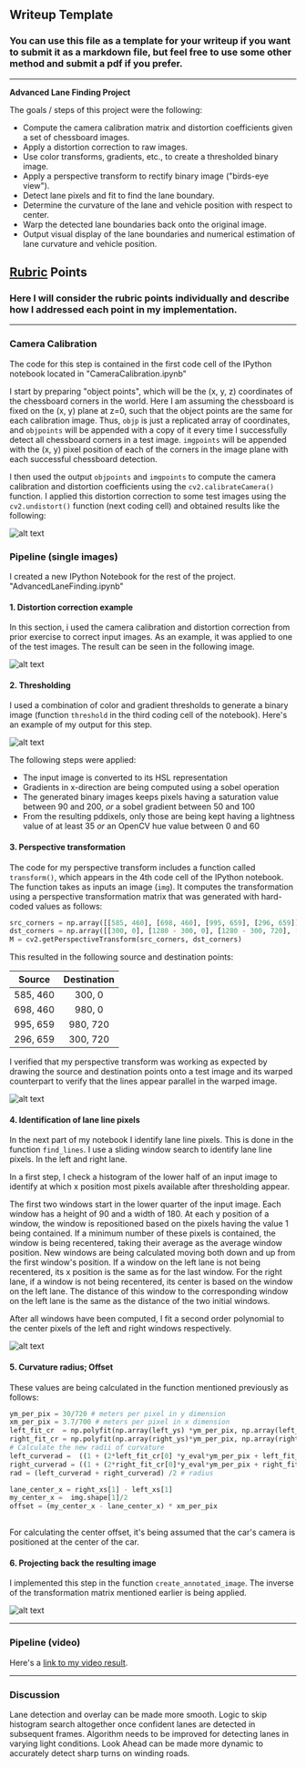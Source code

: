 ## Writeup Template

### You can use this file as a template for your writeup if you want to submit it as a markdown file, but feel free to use some other method and submit a pdf if you prefer.

---

**Advanced Lane Finding Project**

The goals / steps of this project were the following:

* Compute the camera calibration matrix and distortion coefficients given a set of chessboard images.
* Apply a distortion correction to raw images.
* Use color transforms, gradients, etc., to create a thresholded binary image.
* Apply a perspective transform to rectify binary image ("birds-eye view").
* Detect lane pixels and fit to find the lane boundary.
* Determine the curvature of the lane and vehicle position with respect to center.
* Warp the detected lane boundaries back onto the original image.
* Output visual display of the lane boundaries and numerical estimation of lane curvature and vehicle position.

[//]: # (Image References)

[undistorted]: ./writeup/undistorted.png "Undistorted"
[undistorted2]: ./writeup/undistorted2.png "Undistorted"
[threshold]: ./writeup/threshold.png "Thresholding"
[lineident]: ./writeup/line_ident.png "Line identification"

[transform]: ./writeup/transform.png "Perspective transform"
[backprojected]: ./writeup/backprojected.png "Projected back"

[image5]: ./examples/color_fit_lines.jpg "Fit Visual"
[image6]: ./examples/example_output.jpg "Output"
[video1]: ./project_video.mp4 "Video"

## [Rubric](https://review.udacity.com/#!/rubrics/571/view) Points

### Here I will consider the rubric points individually and describe how I addressed each point in my implementation.  

---

### Camera Calibration


The code for this step is contained in the first code cell of the IPython notebook located in "CameraCalibration.ipynb"

I start by preparing "object points", which will be the (x, y, z) coordinates of the chessboard corners in the world. Here I am assuming the chessboard is fixed on the (x, y) plane at z=0, such that the object points are the same for each calibration image.  Thus, `objp` is just a replicated array of coordinates, and `objpoints` will be appended with a copy of it every time I successfully detect all chessboard corners in a test image.  `imgpoints` will be appended with the (x, y) pixel position of each of the corners in the image plane with each successful chessboard detection.  

I then used the output `objpoints` and `imgpoints` to compute the camera calibration and distortion coefficients using the `cv2.calibrateCamera()` function.  I applied this distortion correction to some test images using the `cv2.undistort()` function (next coding cell) and obtained results like the following: 

![alt text][undistorted]

### Pipeline (single images)

I created a new IPython Notebook for the rest of the project. "AdvancedLaneFinding.ipynb"

#### 1. Distortion correction example
In this section, i used the camera calibration and distortion correction from prior exercise to correct input images. As an example, it was applied to one of the test images. The result can be seen in the following image.

![alt text][undistorted2]

#### 2. Thresholding

I used a combination of color and gradient thresholds to generate a binary image (function `threshold` in the third coding cell of the notebook).  Here's an example of my output for this step. 

![alt text][threshold]

The following steps were applied: 

* The input image is converted to its HSL representation
* Gradients in x-direction are being computed using a sobel operation
* The generated binary images keeps pixels having a saturation value between 90 and 200, *or* a sobel gradient between 50 and 100
* From the resulting pddixels, only those are being kept having a lightness value of at least 35 *or* an OpenCV hue value between 0 and 60

#### 3. Perspective transformation

The code for my perspective transform includes a function called `transform()`, which appears in the 4th code cell of the IPython notebook.  The function takes as inputs an image (`img`). It computes the transformation using a perspective transformation matrix that was generated with hard-coded values as follows:

```python
src_corners = np.array([[585, 460], [698, 460], [995, 659], [296, 659]], np.float32) #2 686
dst_corners = np.array([[300, 0], [1280 - 300, 0], [1280 - 300, 720], [300, 720]], np.float32)
M = cv2.getPerspectiveTransform(src_corners, dst_corners)
```

This resulted in the following source and destination points:

| Source        | Destination   | 
|:-------------:|:-------------:| 
| 585, 460      | 300, 0        | 
| 698, 460      | 980, 0         |
| 995, 659      | 980, 720      |
| 296, 659      | 300, 720        |

I verified that my perspective transform was working as expected by drawing the source and destination points onto a test image and its warped counterpart to verify that the lines appear parallel in the warped image.

![alt text][transform]

#### 4. Identification of lane line pixels

In the next part of my notebook I identify lane line pixels. This is done in the function `find_lines`. I use a sliding window search to identify lane line pixels. In the left and right lane.

In a first step, I check a histogram of the lower half of an input image to identify at which x position most pixels available after thresholding appear. 

The first two windows start in the lower quarter of the input image. Each window has a height of 90 and a width of 180. At each y position of a window, the window is repositioned based on the pixels having the value 1 being contained. If a minimum number of these pixels is contained, the window is being recentered, taking their average as the average window position.  New windows are being calculated moving both down and up from the first window's position. If a window on the left lane is not being recentered, its x position is the same as for the last window. For the right lane, if a window is not being recentered, its center is based on the window on the left lane. The distance of this window to the corresponding window on the left lane is the same as the distance of the two initial windows.


After all windows have been computed, I fit a second order polynomial to the center pixels of the left and right windows respectively.

![alt text][lineident]

#### 5. Curvature radius; Offset

These values are being calculated in the function mentioned previously as follows:

```python
ym_per_pix = 30/720 # meters per pixel in y dimension
xm_per_pix = 3.7/700 # meters per pixel in x dimension
left_fit_cr  = np.polyfit(np.array(left_ys) *ym_per_pix, np.array(left_xs) *xm_per_pix, 2)
right_fit_cr = np.polyfit(np.array(right_ys)*ym_per_pix, np.array(right_xs)*xm_per_pix, 2)
# Calculate the new radii of curvature
left_curverad =  ((1 + (2*left_fit_cr[0] *y_eval*ym_per_pix + left_fit_cr[1])**2)**1.5)  / np.absolute(2*left_fit_cr[0])
right_curverad = ((1 + (2*right_fit_cr[0]*y_eval*ym_per_pix + right_fit_cr[1])**2)**1.5) / np.absolute(2*right_fit_cr[0])
rad = (left_curverad + right_curverad) /2 # radius

lane_center_x = right_xs[1] - left_xs[1]
my_center_x =  img.shape[1]/2
offset = (my_center_x - lane_center_x) * xm_per_pix
    

```
For calculating the center offset, it's being assumed that the car's camera is positioned at the center of the car.


#### 6. Projecting back the resulting image 

I implemented this step in the function `create_annotated_image`. The inverse of the transformation matrix mentioned earlier is being applied.

![alt text][backprojected]


---

### Pipeline (video)


Here's a [link to my video result](./output_project_video.mp4).

---

### Discussion

Lane detection and overlay can be made more smooth.
Logic to skip histogram search altogether once confident lanes are detected in subsequent frames.
Algorithm needs to be improved for detecting lanes in varying light conditions.
Look Ahead can be made more dynamic to accurately detect sharp turns on winding roads.
